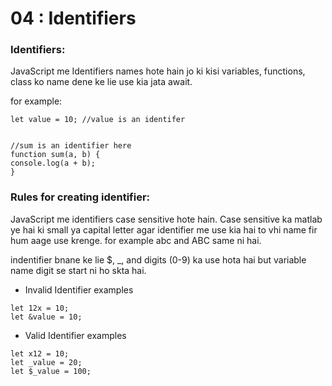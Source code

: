# 04 : Identifiers

### Identifiers:

JavaScript me Identifiers names hote hain jo ki kisi variables, functions, class ko name dene ke lie use kia jata await.

for example:

```
let value = 10; //value is an identifer


//sum is an identifier here
function sum(a, b) {
console.log(a + b);
}
```

### Rules for creating identifier:

JavaScript me identifiers case sensitive hote hain. Case sensitive ka matlab ye hai ki small ya capital letter agar identifier me use kia hai to vhi name fir hum aage use krenge. for example abc and ABC same ni hai.

indentifier bnane ke lie $, \_, and digits (0-9) ka use hota hai but variable name digit se start ni ho skta hai.

- Invalid Identifier examples

```
let 12x = 10;
let &value = 10;
```

- Valid Identifier examples

```
let x12 = 10;
let _value = 20;
let $_value = 100;
```
